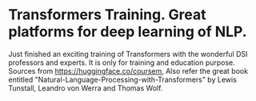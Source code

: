 # Transformers Training. Great platforms for deep learning of NLP.
Just finished an exciting training of Transformers with the wonderful DSI professors and experts. It is only for training and education purpose.
Sources from https://huggingface.co/coursem, Also refer the great book entitled "Natural-Language-Processing-with-Transformers" by Lewis Tunstall, Leandro von Werra and Thomas Wolf.
